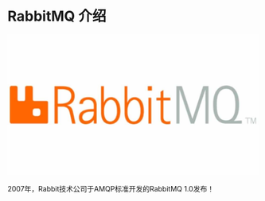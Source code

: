 # RabbitMQ 介绍

![RabbitMQ](../../images/rabbit-mq/RabbitMQ.jpeg)

2007年，Rabbit技术公司于AMQP标准开发的RabbitMQ 1.0发布！